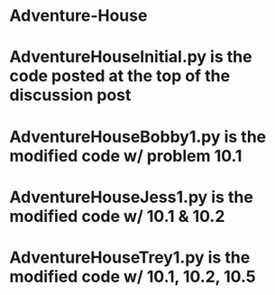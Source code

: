 # Adventure-House
# AdventureHouseInitial.py is the code posted at the top of the discussion post
# AdventureHouseBobby1.py is the modified code w/ problem 10.1
# AdventureHouseJess1.py is the modified code w/ 10.1 & 10.2
# AdventureHouseTrey1.py is the modified code w/ 10.1, 10.2, 10.5
